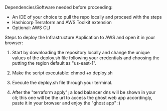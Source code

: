 Dependencies/Software needed before proceeding:
- An IDE of your choice to pull the repo locally and proceed with the steps
- Hashicorp Terraform and AWS Toolkit extension
- Optional: AWS CLI  


Steps to deploy the Infrastructure Application to AWS and open it in your browser: 
1. Start by downloading the repository locally and change the unique values of the deploy.sh file following your credentials and choosing the putting the region default as "us-east-1".
   
2. Make the script executable: chmod +x deploy.sh

3. Execute the deploy.sh file through your terminal.

4. After the "terraform apply"; a load balancer dns will be shown in your cli; this one will be the url to access the ghost web app accordingly, paste it in your browser and enjoy the "ghost app" :)
